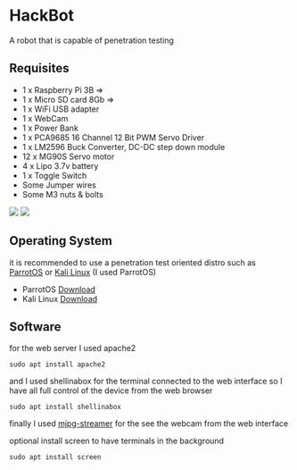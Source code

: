 # HackBot
A robot that is capable of penetration testing

## Requisites
- 1 x Raspberry Pi 3B =>
- 1 x Micro SD card 8Gb =>
- 1 x WiFi USB adapter
- 1 x WebCam
- 1 x Power Bank
- 1 x PCA9685 16 Channel 12 Bit PWM Servo Driver
- 1 x LM2596 Buck Converter, DC-DC step down module
- 12 x MG90S Servo motor
- 4 x Lipo 3.7v battery
- 1 x Toggle Switch
- Some Jumper wires
- Some M3 nuts & bolts

<img src="https://content.instructables.com/FOU/SD48/KID4YXRA/FOUSD48KID4YXRA.jpg?auto=webp&frame=1&width=1024&height=1024&fit=bounds&md=2c2ae9a7eac53b9a71254b45646aac55">
<img src="https://content.instructables.com/F3Z/X908/KIHF91NG/F3ZX908KIHF91NG.jpg?auto=webp&frame=1&width=1024&height=1024&fit=bounds&md=2e12137982643c2fd41208af30ad877d">

## Operating System
it is recommended to use a penetration test oriented distro such as [ParrotOS](https://www.parrotsec.org/) or [Kali Linux](https://www.kali.org/) (I used ParrotOS)

- ParrotOS [Download](https://www.parrotsec.org/download/)
- Kali Linux [Download](https://www.kali.org/get-kali/#kali-arm)

## Software
for the web server I used apache2

    sudo apt install apache2
    
and I used shellinabox for the terminal connected to the web interface so I have all full control of the device from the web browser

    sudo apt install shellinabox
    
finally I used [mjpg-streamer](https://github.com/jacksonliam/mjpg-streamer#building--installation) for the see the webcam from the web interface

optional install screen to have terminals in the background

    sudo apt install screen
